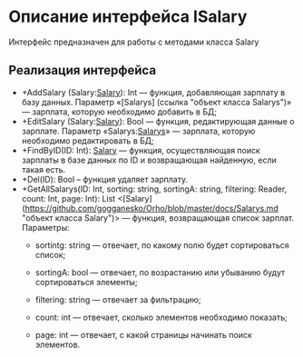 # Описание интерфейса ISalary
Интерфейс предназначен для работы с методами класса Salary

## Реализация интерфейса
* +AddSalary (Salary:[Salary](ссылка "объект класса Salary")): Int — функция, добавляющая зарплату в базу данных. Параметр «[Salarys]
(ссылка "объект класса Salarys")» — зарплата, 
которую необходимо добавить в БД;
* +EditSalary (Salary:[Salary](https://github.com/gogganesko/Orho/blob/master/docs/Salarys.md "объект класса Salary")): Bool — функция, 
редактирующая данные о зарплате. Параметр «Salarys:[Salarys](https://github.com/gogganesko/Orho/blob/master/docs/Salarys.md "объект класса Salary")» — 
зарплата, которую необходимо редактировать в БД;
* +FindByID(ID: Int): [Salary](https://github.com/gogganesko/Orho/blob/master/docs/Salarys.md "объект класса Salary")  — функция, осуществляющая поиск 
зарплаты в базе данных по ID и возвращающая найденную, если такая есть. 
* +Del(ID): Bool – функция удаляет зарплату.
* +GetAllSalarys(ID: Int, sorting: string, sortingA: string, filtering: Reader, count: Int, page: Int): List <[Salary]
(https://github.com/gogganesko/Orho/blob/master/docs/Salarys.md "объект класса Salary")> — функция, возвращающая список зарплат. 
Параметры: 
	* sortintg: string — отвечает, по какому полю будет сортироваться список;
  
	* sortingA: bool — отвечает, по возрастанию или убыванию будут сортироваться элементы;
  
	* filtering: string — отвечает за фильтрацию;
  
	* count: int — отвечает, сколько элементов необходимо показать;
  
	* page: int — отвечает, с какой страницы начинать поиск элементов.
